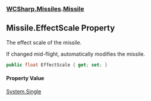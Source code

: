 ### [WCSharp.Missiles](WCSharp.Missiles.md 'WCSharp.Missiles').[Missile](WCSharp.Missiles.Missile.md 'WCSharp.Missiles.Missile')

## Missile.EffectScale Property

The effect scale of the missile.  
  
If changed mid-flight, automatically modifies the missile.

```csharp
public float EffectScale { get; set; }
```

#### Property Value
[System.Single](https://docs.microsoft.com/en-us/dotnet/api/System.Single 'System.Single')